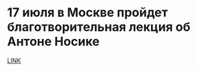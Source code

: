 # 17 июля в Москве пройдет благотворительная лекция об Антоне Носике



[LINK](https://varlamov.ru/2469452.html)